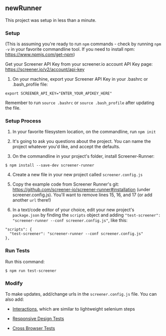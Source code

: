 ## newRunner

This project was setup in less than a minute.

### Setup

(This is assuming you're ready to run `npm` commands - check by running `npm -v` in your favorite commandline tool. If you need to install npm: https://www.npmjs.com/get-npm)

Get your Screener API Key from your screener.io account API Key page: https://screener.io/v2/account/api-key

1. On your machine, export your Screener API Key in your .bashrc or .bash_profile file:
```
export SCREENER_API_KEY="ENTER_YOUR_APIKEY_HERE"
```
Remember to run `source .bashrc` or `source .bash_profile` after updating the file.

### Setup Process

1. In your favorite filesystem location, on the commandline, run `npm init`

2. It's going to ask you questions about the project. You can name the project whatever you'd like, and accept the defaults.

3. On the commandline in your project's folder, install Screener-Runner:

```
$ npm install --save-dev screener-runner
```

4. Create a new file in your new project called `screener.config.js`

5. Copy the example code from Screener Runner's git: https://github.com/screener-io/screener-runner#installation (under screener.config.js). You'll want to remove lines 15, 16, and 17 (or add another `url` there!)

6. In a text/code editor of your choice, edit your new project's `package.json` by finding the `scripts` object and adding `"test-screener": "screener-runner --conf screener.config.js"`, like this:

```
"scripts": {
  "test-screener": "screener-runner --conf screener.config.js"
},
```

### Run Tests

Run this command:

```
$ npm run test-screener
```

### Modify

To make updates, add/change urls in the `screener.config.js` file. You can also add:

- [Interactions](https://github.com/screener-io/screener-runner/blob/master/README.md#testing-interactions), which are similar to lightweight selenium steps

- [Responsive Design Tests](https://github.com/screener-io/screener-runner/blob/master/README.md#testing-interactions)

- [Cross Browser Tests](https://github.com/screener-io/screener-runner/blob/master/README.md#testing-interactions)
